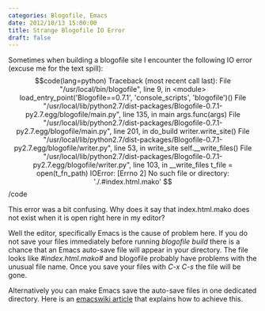 ```yaml
---
categories: Blogofile, Emacs
date: 2012/10/13 15:00:00
title: Strange Blogofile IO Error
draft: false
---
```


Sometimes when building a blogofile site I encounter the following IO error (excuse me for the text spill):
$$code(lang=python)
Traceback (most recent call last):
  File "/usr/local/bin/blogofile", line 9, in <module>
    load_entry_point('Blogofile==0.7.1', 'console_scripts', 'blogofile')()
  File "/usr/local/lib/python2.7/dist-packages/Blogofile-0.7.1-py2.7.egg/blogofile/main.py", line 135, in main
    args.func(args)
  File "/usr/local/lib/python2.7/dist-packages/Blogofile-0.7.1-py2.7.egg/blogofile/main.py", line 201, in do_build
    writer.write_site()
  File "/usr/local/lib/python2.7/dist-packages/Blogofile-0.7.1-py2.7.egg/blogofile/writer.py", line 53, in write_site
    self.__write_files()
  File "/usr/local/lib/python2.7/dist-packages/Blogofile-0.7.1-py2.7.egg/blogofile/writer.py", line 103, in __write_files
    t_file = open(t_fn_path)
IOError: [Errno 2] No such file or directory: './.#index.html.mako'
$$/code

This error was a bit confusing. Why does it say that index.html.mako does not exist when it is open right here in my editor? 

Well the editor, specifically Emacs is the cause of problem here. If you do not save your files immediately before running _blogofile build_ there is a chance that an Emacs auto-save file will appear in your directory. The file looks like _#index.html.mako#_ and blogofile probably have problems with the unusual file name. Once you save your files with _C-x C-s_ the file will be gone.

Alternatively you can make Emacs save the auto-save files in one dedicated directory. Here is an [emacswiki article](http://emacswiki.org/emacs/AutoSave) that explains how to achieve this.
